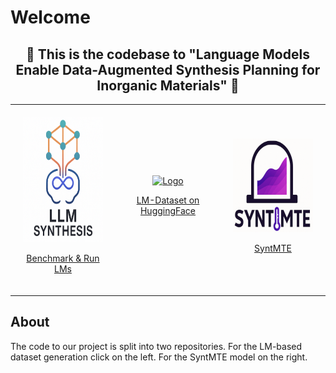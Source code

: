 # Welcome

<div align="center">
  <h2>
    🚀 This is the codebase to "Language Models Enable Data-Augmented
Synthesis Planning for Inorganic Materials" 🤖
  </h2>
  
<table style="border: none; border-collapse: collapse;">
  <tr>
    <td align="center" width="33%" style="border: none; padding: 20px;">
      <a href="https://github.com/janik-j/APIRetroSynthesisFinal" target="_blank">
        <img src="figures/llm_synthesis_logo.png" alt="Logo" width="170px" height="200px" />
        <p>Benchmark & Run LMs</p>
      </a>
    </td>
    <td align="center" width="33%" style="border: none; padding: 20px;">
      <a href="https://huggingface.co/datasets/thor1/LLMForge" target="_blank">
        <img src="https://huggingface.co/front/assets/huggingface_logo-noborder.svg" alt="Logo" width="170px" height="150px" />
        <p>LM-Dataset on HuggingFace</p>
      </a>
    </td>
    <td align="center" width="33%" style="border: none; padding: 20px;">
      <a href="https://github.com/Thorben010/SyntMTE" target="_blank">
        <img src="figures/syntmte_logo.png" alt="Logo" width="170px" height="150px" />
        <p>SyntMTE</p>
      </a>
    </td>
  </tr>
</table>

</div>

## About

The code to our project is split into two repositories. For the LM-based dataset generation click on the left. For the SyntMTE model on the right.
